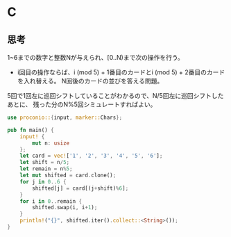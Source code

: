 # C
## 思考
1~6までの数字と整数Nが与えられ、[0..N)まで次の操作を行う。
- i回目の操作ならば、i (mod 5) + 1番目のカードとi (mod 5) + 2番目のカードを入れ替える。
N回後のカードの並びを答える問題。

5回で1回左に巡回シフトしていることがわかるので、N/5回左に巡回シフトしたあとに、
残った分のN%5回シミュレートすればよい。

```rust
use proconio::{input, marker::Chars};

pub fn main() {
    input! {
        mut n: usize
    };
    let card = vec!['1', '2', '3', '4', '5', '6'];
    let shift = n/5;
    let remain = n%5;
    let mut shifted = card.clone();
    for j in 0..6 {
        shifted[j] = card[(j+shift)%6];
    }
    for i in 0..remain {
        shifted.swap(i, i+1);
    }
    println!("{}", shifted.iter().collect::<String>());
}
```
